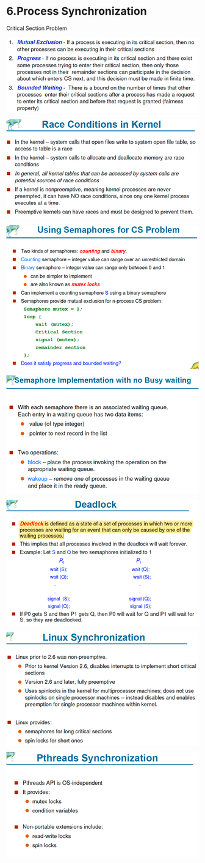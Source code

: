 # 6.Process Synchronization

Critical Section Problem 

![](../.gitbook/assets/image%20%288%29.png)

![](../.gitbook/assets/image%20%2881%29.png)

![](../.gitbook/assets/image%20%28123%29.png)

![](../.gitbook/assets/image%20%28106%29.png)

![](../.gitbook/assets/image%20%2836%29.png)

![](../.gitbook/assets/image%20%2862%29.png)

![](../.gitbook/assets/image%20%2816%29.png)


